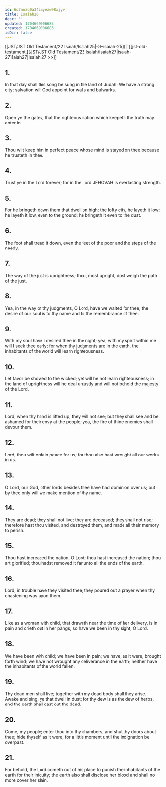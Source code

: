 ```yaml
---
id: 6o7nnzq0a34imyezw98xjyv
title: Isaiah26
desc: ''
updated: 1704669006683
created: 1704669006683
isDir: false
---
```

[[JST/JST Old Testament/22 Isaiah/Isaiah25|<<-isaiah-25]] | [[jst-old-testament.[[JST/JST Old Testament/22 Isaiah/Isaiah27|isaiah-27]]aiah27|Isaiah 27 >>]]
## 1.
In that day shall this song be sung in the land of Judah: We have a strong city; salvation will God appoint for walls and bulwarks.
## 2.
Open ye the gates, that the righteous nation which keepeth the truth may enter in.
## 3.
Thou wilt keep him in perfect peace whose mind is stayed on thee because he trusteth in thee.
## 4.
Trust ye in the Lord forever; for in the Lord JEHOVAH is everlasting strength.
## 5.
For he bringeth down them that dwell on high; the lofty city, he layeth it low; he layeth it low, even to the ground; he bringeth it even to the dust.
## 6.
The foot shall tread it down, even the feet of the poor and the steps of the needy.
## 7.
The way of the just is uprightness; thou, most upright, dost weigh the path of the just.
## 8.
Yea, in the way of thy judgments, O Lord, have we waited for thee; the desire of our soul is to thy name and to the remembrance of thee.
## 9.
With my soul have I desired thee in the night; yea, with my spirit within me will I seek thee early; for when thy judgments are in the earth, the inhabitants of the world will learn righteousness.
## 10.
Let favor be showed to the wicked; yet will he not learn righteousness; in the land of uprightness will he deal unjustly and will not behold the majesty of the Lord.
## 11.
Lord, when thy hand is lifted up, they will not see; but they shall see and be ashamed for their envy at the people; yea, the fire of thine enemies shall devour them.
## 12.
Lord, thou wilt ordain peace for us; for thou also hast wrought all our works in us.
## 13.
O Lord, our God, other lords besides thee have had dominion over us; but by thee only will we make mention of thy name.
## 14.
They are dead; they shall not live; they are deceased; they shall not rise; therefore hast thou visited, and destroyed them, and made all their memory to perish.
## 15.
Thou hast increased the nation, O Lord; thou hast increased the nation; thou art glorified; thou hadst removed it far unto all the ends of the earth.
## 16.
Lord, in trouble have they visited thee; they poured out a prayer when thy chastening was upon them.
## 17.
Like as a woman with child, that draweth near the time of her delivery, is in pain and crieth out in her pangs, so have we been in thy sight, O Lord.
## 18.
We have been with child; we have been in pain; we have, as it were, brought forth wind; we have not wrought any deliverance in the earth; neither have the inhabitants of the world fallen.
## 19.
Thy dead men shall live; together with my dead body shall they arise. Awake and sing, ye that dwell in dust; for thy dew is as the dew of herbs, and the earth shall cast out the dead.
## 20.
Come, my people; enter thou into thy chambers, and shut thy doors about thee; hide thyself, as it were, for a little moment until the indignation be overpast.
## 21.
For behold, the Lord cometh out of his place to punish the inhabitants of the earth for their iniquity; the earth also shall disclose her blood and shall no more cover her slain.

